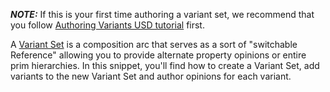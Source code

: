 **_NOTE:_** If this is your first time authoring a variant set, we recommend that you follow [Authoring Variants USD tutorial](https://graphics.pixar.com/usd/docs/Authoring-Variants.html) first.

A [Variant Set](https://graphics.pixar.com/usd/release/glossary.html#usdglossary-variantset) is a composition arc that serves as a sort of "switchable Reference" allowing you to provide alternate property opinions or entire prim hierarchies. In this snippet, you'll find how to create a Variant Set, add variants to the new Variant Set and author opinions for each variant.